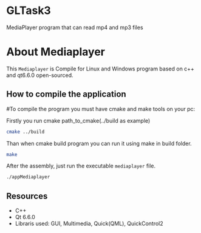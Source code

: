 # GLTask3
MediaPlayer program that can read mp4 and mp3 files

# About Mediaplayer 
This `Mediaplayer` is Compile for Linux and Windows program based on c++ and qt6.6.0 open-sourced.

## How to compile the application

#To compile the program you must have cmake and make tools on your pc:

Firstly you run cmake path_to_cmake(../build as example)
```bash
cmake ../build
```

Than when cmake build program you can run it using make in build folder.
```bash
make
```

After the assembly, just run the executable `mediaplayer` file.
```bash
./appMediaplayer
```

## Resources
* C++ 
* Qt 6.6.0
* Libraris used: GUI, Multimedia, Quick(QML), QuickControl2
